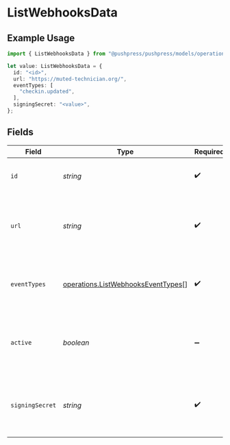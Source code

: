 # ListWebhooksData

## Example Usage

```typescript
import { ListWebhooksData } from "@pushpress/pushpress/models/operations";

let value: ListWebhooksData = {
  id: "<id>",
  url: "https://muted-technician.org/",
  eventTypes: [
    "checkin.updated",
  ],
  signingSecret: "<value>",
};
```

## Fields

| Field                                                                                    | Type                                                                                     | Required                                                                                 | Description                                                                              |
| ---------------------------------------------------------------------------------------- | ---------------------------------------------------------------------------------------- | ---------------------------------------------------------------------------------------- | ---------------------------------------------------------------------------------------- |
| `id`                                                                                     | *string*                                                                                 | :heavy_check_mark:                                                                       | A unique identifier for the webhook                                                      |
| `url`                                                                                    | *string*                                                                                 | :heavy_check_mark:                                                                       | The endpoint URL that will receive the webhook payloads                                  |
| `eventTypes`                                                                             | [operations.ListWebhooksEventTypes](../../models/operations/listwebhookseventtypes.md)[] | :heavy_check_mark:                                                                       | A list of event types that the webhook is subscribed to                                  |
| `active`                                                                                 | *boolean*                                                                                | :heavy_minus_sign:                                                                       | Indicates whether the webhook is currently active and receiving events                   |
| `signingSecret`                                                                          | *string*                                                                                 | :heavy_check_mark:                                                                       | A secret key used to sign the webhook payloads for security purposes                     |